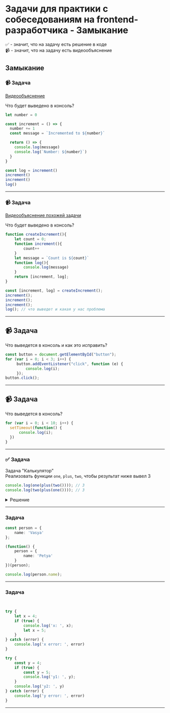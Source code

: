 # Задачи для практики с собеседованиям на frontend-разработчика - Замыкание

✅ - значит, что на задачу есть решение в коде  
📹 - значит, что на задачу есть видеообъяснение

## Замыкание

### 📹 Задача
[Видеообъяснение](https://youtu.be/VMY3ZuLGoEs)

Что будет выведено в консоль?

```ts
let number = 0

const increment = () => {
  number += 1
  const message = `Incremented to ${number}`

  return () => {
    console.log(message)
    console.log(`Number: ${number}`)
  }
}

const log = increment()
increment()
increment()
log()
```

 ---
 <!--  ------------------------------------------------------------------------------------------------------------------------------------------------------- -->


 ### 📹 Задача
[Видеообъяснение похожей задачи](https://youtu.be/VMY3ZuLGoEs)

Что будет выведено в консоль?

```ts
function createIncrement(){
    let count = 0;
    function increment(){
        count++
    }
    let message = `Count is ${count}`
    function log(){
        console.log(message)
    }
    return [increment, log];
}

const [increment, log] = createIncrement();
increment();
increment();
increment();
log(); // что выведет и какая у нас проблема

```

 ---
 <!--  ------------------------------------------------------------------------------------------------------------------------------------------------------- -->


## 📹 Задача

 Что выведется в консоль и как это исправить?

```ts
const button = document.getElementById("button");
for (var i = 0; i < 3; i++) {
     button.addEventListener("click", function (e) {
         console.log(i);
     });
button.click();

```

 ---
 <!--  ------------------------------------------------------------------------------------------------------------------------------------------------------- -->


 ## 📹 Задача

 Что выведется в консоль?

```ts
for (var i = 0; i < 10; i++) {
  setTimeout(function() {
      console.log(i);
  })
}
```

 ---
 <!--  ------------------------------------------------------------------------------------------------------------------------------------------------------- -->


### ✅ Задача

Задача "Калькулятор"  
Реализовать функции `one`, `plus`, `two`, чтобы результат ниже вывел 3

```ts
console.log(one(plus(two()))); // 3
console.log(two(plus(one()))); // 3
```

<details>
<summary>Решение</summary>

```ts
function one(func) {
    return func ? func(1) : 1;
}

function plus(x) {
    return function(y){ 
        return x + y;
    } 
}

function two(func) {
    return func ? func(2) : 2;
}

```
</details>

 ---
 <!--  ------------------------------------------------------------------------------------------------------------------------------------------------------- -->



### Задача

```ts
const person = {
    name: 'Vasya'
};

(function() {
    person = {
        name: 'Petya'
    }
})(person);

console.log(person.name);

```

 ---
 <!--  ------------------------------------------------------------------------------------------------------------------------------------------------------- -->

### Задача

```ts


try {
    let x = 4;
    if (true) {
        console.log('x: ', x);
        let x = 5;
    }
} catch (error) {
    console.log('x error: ', error)
}

try {
    const y = 4;
    if (true) {
        const y = 5;
        console.log('y1: ', y);
    }
    console.log('y2: ', y)
} catch (error) {
    console.log('y error: ', error)
}

```

 ---
 <!--  ------------------------------------------------------------------------------------------------------------------------------------------------------- -->

